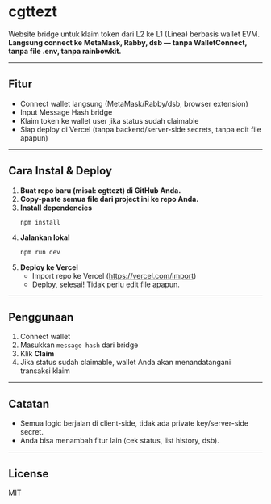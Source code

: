 # cgttezt

Website bridge untuk klaim token dari L2 ke L1 (Linea) berbasis wallet EVM.  
**Langsung connect ke MetaMask, Rabby, dsb — tanpa WalletConnect, tanpa file .env, tanpa rainbowkit.**

---

## Fitur

- Connect wallet langsung (MetaMask/Rabby/dsb, browser extension)
- Input Message Hash bridge
- Klaim token ke wallet user jika status sudah claimable
- Siap deploy di Vercel (tanpa backend/server-side secrets, tanpa edit file apapun)

---

## Cara Instal & Deploy

1. **Buat repo baru (misal: cgttezt) di GitHub Anda.**
2. **Copy-paste semua file dari project ini ke repo Anda.**
3. **Install dependencies**
   ```
   npm install
   ```
4. **Jalankan lokal**
   ```
   npm run dev
   ```
5. **Deploy ke Vercel**
   - Import repo ke Vercel (https://vercel.com/import)
   - Deploy, selesai! Tidak perlu edit file apapun.

---

## Penggunaan

1. Connect wallet  
2. Masukkan `message hash` dari bridge  
3. Klik **Claim**  
4. Jika status sudah claimable, wallet Anda akan menandatangani transaksi klaim

---

## Catatan

- Semua logic berjalan di client-side, tidak ada private key/server-side secret.
- Anda bisa menambah fitur lain (cek status, list history, dsb).

---

## License

MIT
